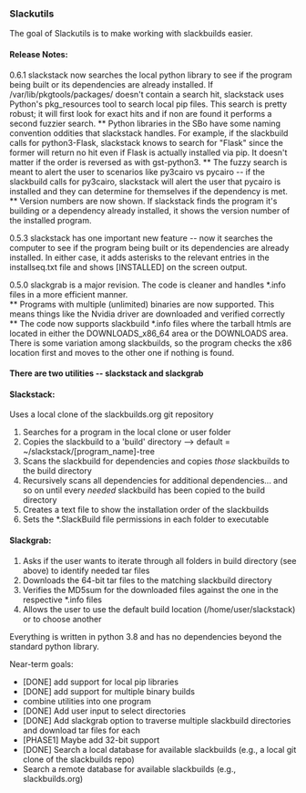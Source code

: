### Slackutils

The goal of Slackutils is to make working with slackbuilds easier.

#### Release Notes:<br />
0.6.1 slackstack now searches the local python library to see if the program being built or its dependencies are already installed.  If /var/lib/pkgtools/packages/ doesn't contain a search hit, slackstack uses Python's pkg_resources tool to search local pip files.  This search is pretty robust; it will first look for exact hits and if non are found it performs a second fuzzier search.
** Python libraries in the SBo have some naming convention oddities that slackstack handles.  For example, if the slackbuild calls for python3-Flask, slackstack knows to search for "Flask" since the former will return no hit even if Flask is actually installed via pip.  It doesn't matter if the order is reversed as with gst-python3.
** The fuzzy search is meant to alert the user to scenarios like py3cairo vs pycairo -- if the slackbuild calls for py3cairo, slackstack will alert the user that pycairo is installed and they can determine for themselves if the dependency is met.
** Version numbers are now shown.  If slackstack finds the program it's building or a dependency already installed, it shows the version number of the installed program.

0.5.3 slackstack has one important new feature -- now it searches the computer to see if the program being built or its dependencies are already installed.  In either case, it adds asterisks to the relevant entries in the installseq.txt file and shows [INSTALLED] on the screen output.

0.5.0 slackgrab is a major revision.  The code is cleaner and handles *.info files in a more efficient manner.<br />
** Programs with multiple (unlimited) binaries are now supported.  This means things like the Nvidia driver are downloaded and verified correctly<br />
** The code now supports slackbuild *.info files where the tarball htmls are located in either the DOWNLOADS_x86_64 area or the DOWNLOADS area.  There is some variation among slackbuilds, so the program checks the x86 location first and moves to the other one if nothing is found.


#### There are two utilities -- slackstack and slackgrab

#### Slackstack:<br />
Uses a local clone of the slackbuilds.org git repository <br />
1. Searches for a program in the local clone or user folder<br />
2. Copies the slackbuild to a 'build' directory --> default = ~/slackstack/[program_name]-tree<br />
3. Scans the slackbuild for dependencies and copies *those* slackbuilds to the build directory<br />
4. Recursively scans all dependencies for additional dependencies... and so on until every *needed* slackbuild has been copied to the build directory<br />
5. Creates a text file to show the installation order of the slackbuilds
6. Sets the *.SlackBuild file permissions in each folder to executable

#### Slackgrab:  
1. Asks if the user wants to iterate through all folders in build directory (see above) to identify needed tar files<br />
2. Downloads the 64-bit tar files to the matching slackbuild directory<br />
3. Verifies the MD5sum for the downloaded files against the one in the respective *.info files
4. Allows the user to use the default build location (/home/user/slackstack) or to choose another

Everything is written in python 3.8 and has no dependencies beyond the standard python library.

Near-term goals:<br />
* [DONE] add support for local pip libraries
* [DONE] add support for multiple binary builds
* combine utilities into one program
* [DONE] Add user input to select directories<br />
* [DONE] Add slackgrab option to traverse multiple slackbuild directories and download tar files for each<br />
* [PHASE1] Maybe add 32-bit support<br />
* [DONE] Search a local database for available slackbuilds (e.g., a local git clone of the slackbuilds repo)<br />
* Search a remote database for available slackbuilds (e.g., slackbuilds.org)<br />

